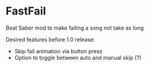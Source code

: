 # FastFail
Beat Saber mod to make failing a song not take as long

Desired features before 1.0 release:
  * Skip fail animation via button press
  * Option to toggle between auto and manual skip (?)
